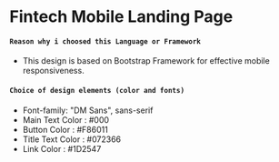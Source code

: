 # Fintech Mobile Landing Page

#### `Reason why i choosed this Language or Framework`

- This design is based on Bootstrap Framework for effective mobile responsiveness.

#### `Choice of design elements (color and fonts)`

- Font-family: "DM Sans", sans-serif
- Main Text Color : #000
- Button Color : #F86011
- Title Text Color : #072366
- Link Color : #1D2547
